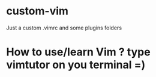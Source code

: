 # custom-vim
Just a custom .vimrc and some plugins folders

#  How to use/learn Vim ? type vimtutor on you terminal =)

